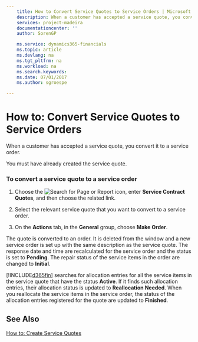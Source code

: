 ```yaml
---
    title: How to Convert Service Quotes to Service Orders | Microsoft Docs
    description: When a customer has accepted a service quote, you convert it to a service order.
    services: project-madeira
    documentationcenter: ''
    author: SorenGP

    ms.service: dynamics365-financials
    ms.topic: article
    ms.devlang: na
    ms.tgt_pltfrm: na
    ms.workload: na
    ms.search.keywords:
    ms.date: 07/01/2017
    ms.author: sgroespe

---
```

# How to: Convert Service Quotes to Service Orders
When a customer has accepted a service quote, you convert it to a service order.  
  
 You must have already created the service quote.  
  
### To convert a service quote to a service order  
  
1.  Choose the ![Search for Page or Report](media/ui-search/search_small.png "Search for Page or Report icon") icon, enter **Service Contract Quotes**, and then choose the related link.  
  
2.  Select the relevant service quote that you want to convert to a service order.  
  
3.  On the **Actions** tab, in the **General** group, choose **Make Order**.  
  
 The quote is converted to an order. It is deleted from the window and a new service order is set up with the same description as the service quote. The response date and time are recalculated for the service order and the status is set to **Pending**. The repair status of the service items in the order are changed to **Initial**.  
  
 [!INCLUDE[d365fin](includes/d365fin_md.md)] searches for allocation entries for all the service items in the service quote that have the status **Active**. If it finds such allocation entries, their allocation status is updated to **Reallocation Needed**. When you reallocate the service items in the service order, the status of the allocation entries registered for the quote are updated to **Finished**.  
  
## See Also  
 [How to: Create Service Quotes](../how-to-create-service-quotes.md)